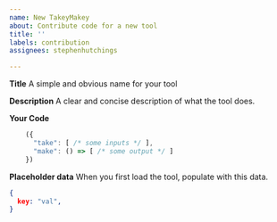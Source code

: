 ```yaml
---
name: New TakeyMakey
about: Contribute code for a new tool
title: ''
labels: contribution
assignees: stephenhutchings

---
```


**Title**
A simple and obvious name for your tool

**Description**
A clear and concise description of what the tool does.

**Your Code**
```javascript
    ({
      "take": [ /* some inputs */ ],
      "make": () => [ /* some output */ ]
    })
```

**Placeholder data**
When you first load the tool, populate with this data.
```json
{
  key: "val",
}
```
